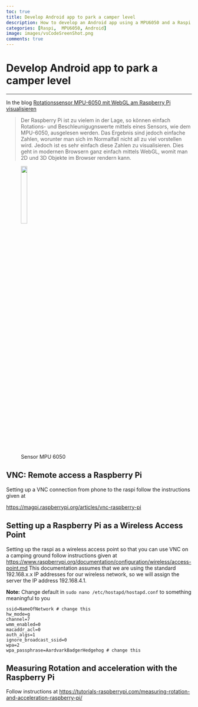 ```yaml
---
toc: true
title: Develop Android app to park a camper level
description: How to develop an Android app using a MPU6050 and a Raspi to help parking a camper level
categories: [Raspi,  MPU6050, Android]
image: images/vsCodeSreenShot.png
comments: true
---
```

# Develop Android app to park a camper level


--- 

In the blog [Rotationssensor MPU-6050 mit WebGL am Raspberry Pi visualisieren](https://tutorials-raspberrypi.de/raspberry-pi-mpu-6050-rotationssensor-webgl-nodejs-server/)
>Der Raspberry Pi ist zu vielem in der Lage, so können einfach Rotations- und Beschleunigugnswerte mittels eines Sensors, wie dem MPU-6050, ausgelesen werden. Das Ergebnis sind jedoch einfache Zahlen, worunter man sich im Normalfall nicht all zu viel vorstellen wird. Jedoch ist es sehr einfach diese Zahlen zu visualisieren. Dies geht in modernen Browsern ganz einfach mittels WebGL, womit man 2D und 3D Objekte im Browser rendern kann.

 <figure>
  <img src="images/MpuWiringRapsi.png" width="20%" height="20%" class="center">
  <figcaption>Sensor MPU 6050</figcaption>
</figure> 


## VNC: Remote access a Raspberry Pi

Setting up a VNC connection from phone to the raspi follow the instructions given at

https://magpi.raspberrypi.org/articles/vnc-raspberry-pi



## Setting up a Raspberry Pi as a Wireless Access Point

Setting up the raspi as a wireless access point so that you can use VNC on a camping ground follow instructions given at https://www.raspberrypi.org/documentation/configuration/wireless/access-point.md 
This documentation assumes that we are using the standard 192.168.x.x IP addresses for our wireless network, so we will assign the server the IP address 192.168.4.1. 

**Note:** Change default in `sudo nano /etc/hostapd/hostapd.conf` to something meaningful to you

```
ssid=NameOfNetwork # change this
hw_mode=g
channel=7
wmm_enabled=0
macaddr_acl=0
auth_algs=1
ignore_broadcast_ssid=0
wpa=2
wpa_passphrase=AardvarkBadgerHedgehog # change this
```

## Measuring Rotation and acceleration with the Raspberry Pi

Follow instructions at https://tutorials-raspberrypi.com/measuring-rotation-and-acceleration-raspberry-pi/
